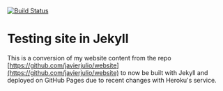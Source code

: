 [![Build Status](https://travis-ci.org/javierjulio/javierjulio.github.io.svg?branch=master)][travis]

[travis]: https://travis-ci.org/javierjulio/javierjulio.github.io

# Testing site in Jekyll

This is a conversion of my website content from the repo [https://github.com/javierjulio/website](https://github.com/javierjulio/website) to now be built with Jekyll and deployed on GitHub Pages due to recent changes with Heroku's service.
